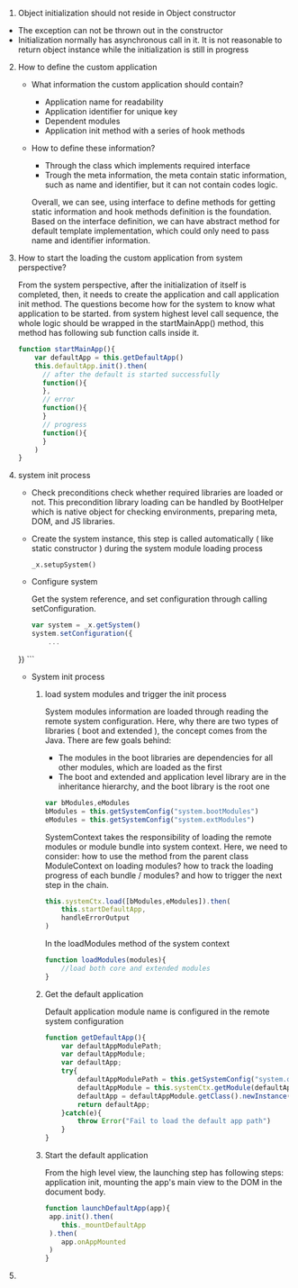 1. Object initialization should not reside in Object constructor
 * The exception can not be thrown out in the constructor
 * Initialization normally has asynchronous call in it. It is not reasonable to return object instance while the initialization is still in progress
 
2. How to define the custom application
 
	* What information the custom application should contain? 
		* Application name for readability
		* Application identifier for unique key
 		* Dependent modules
 		* Application init method with a series of hook methods
  	
	* How to define these information?
		*  Through the class which implements required interface 
		*  Trough the meta information, the meta contain static information, such as name and identifier, but it can not contain codes logic. 
		
		Overall, we can see, using interface to define methods for getting static information and hook methods definition is the foundation. 
		Based on the interface definition, we can have abstract method for default template implementation, which could only need to pass name and identifier information. 

3. How to start the loading the custom application from system perspective?

	From the system perspective, after the initialization of itself is completed, then, it needs to create the application and call application init method. The questions become how for the system to know what application to be started. from system highest level call sequence, the whole logic should be wrapped in the startMainApp() method, this method has following sub function calls inside it. 
	
	```javascript
	function startMainApp(){
		var defaultApp = this.getDefaultApp()
		this.defaultApp.init().then(
		  // after the default is started successfully
		  function(){
		  },
		  // error
		  function(){
		  }
		  // progress
		  function(){
		  }
		)
	}
	```  
4. system init process

	* Check preconditions
	check whether required libraries are loaded or not. This precondition library loading can be handled by BootHelper which is native object for checking environments, preparing meta, DOM, and JS libraries.
	
	* Create the system instance, this step is called automatically ( like static constructor ) during the system module loading process
	
		`_x.setupSystem()`
	
	* Configure system

		Get the system reference, and set configuration through calling setConfiguration. 
	
		```javascript
		var system = _x.getSystem()
		system.setConfiguration({
			...
    })
		```
	
	* System init process

		1. load system modules and trigger the init process
	
			System modules information are loaded through reading the remote system configuration. Here, why there are two types of libraries ( boot and extended ), the concept comes from the Java. There are few goals behind:
			
			* The modules in the boot libraries are dependencies for all other modules, which are loaded as the first
			* The boot and extended and application level library are in the inheritance hierarchy, and the boot library is the root one
			
			```javascript
			var bModules,eModules
			bModules = this.getSystemConfig("system.bootModules")
			eModules = this.getSystemConfig("system.extModules")
			```
			
			SystemContext takes the responsibility of loading the remote modules or module bundle into system context. Here, we need to consider: how to use the method from the parent class ModuleContext on loading modules? how to track the loading progress of each bundle / modules? and how to trigger the next step in the chain.
			
			```javascript
			this.systemCtx.load([bModules,eModules]).then(
				this.startDefaultApp,
				handleErrorOutput
			)
			
			```
			In the loadModules method of the system context
			
			```javascript
			function loadModules(modules){
				//load both core and extended modules
			}
			```
	
		2. Get the default application
		
			Default application module name is configured in the remote system configuration
	
			```javascript
			function getDefaultApp(){
				var defaultAppModulePath;
				var defaultAppModule;
				var defaultApp;
				try{
					defaultAppModulePath = this.getSystemConfig("system.defaultAppPath")
					defaultAppModule = this.systemCtx.getModule(defaultAppModulePath)
					defaultApp = defaultAppModule.getClass().newInstance();
					return defaultApp;
				}catch(e){
					throw Error("Fail to load the default app path")
				}
			}
			```
		
		3. Start the default application
		
			From the high level view, the launching step has following steps: application init, mounting the app's main view to the DOM in the document body.
			
			```javascript
			function launchDefaultApp(app){
			 app.init().then(
				this._mountDefaultApp
			 ).then(
				app.onAppMounted
			 )
			}
			```
5.  


 